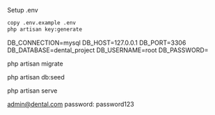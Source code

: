 <!-- Run following commands to run project -->

Setup .env

```bash
copy .env.example .env
php artisan key:generate
```

<!-- Place these settings in .env file -->
DB_CONNECTION=mysql
DB_HOST=127.0.0.1
DB_PORT=3306
DB_DATABASE=dental_project
DB_USERNAME=root
DB_PASSWORD=

<!-- run following commands -->

php artisan migrate

php artisan db:seed

php artisan serve

<!-- Login Credentials -->
admin@dental.com
password: password123